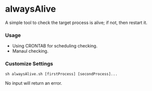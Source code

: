 # alwaysAlive

 A simple tool to check the target process is alive; if not, then restart it.

### Usage

- Using CRONTAB for scheduling checking.
- Manaul checking.

### Customize Settings

```
sh alwaysAlive.sh [firstProcess] [secondProcess]...
```

No input will return an error.
